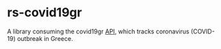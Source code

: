 # rs-covid19gr
A library consuming the covid19gr [API](https://github.com/Covid-19-Response-Greece/covid19-greece-api),
which tracks coronavirus (COVID-19) outbreak in Greece.
